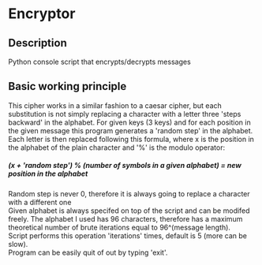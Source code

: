 # Encryptor

## Description
Python console script that encrypts/decrypts messages

## Basic working principle
This cipher works in a similar fashion to a caesar cipher, but each substitution is not simply replacing a character with a letter three 'steps backward' in the alphabet. For given keys (3 keys) and for each position in the given message this program generates a 'random step' in the alphabet. Each letter is then replaced following this formula, where x is the position in the alphabet of the plain character and '%' is the modulo operator:<br>
##### (x + 'random step') % (number of symbols in a given alphabet) = new position in the alphabet<br>
Random step is never 0, therefore it is always going to replace a character with a different one<br>
Given alphabet is always specifed on top of the script and can be modifed freely. The alphabet I used has 96 characters, therefore has a maximum theoretical number of brute iterations equal to 96^(message length).<br>
Script performs this operation 'iterations' times, default is 5 (more can be slow).<br>
Program can be easily quit of out by typing 'exit'.





